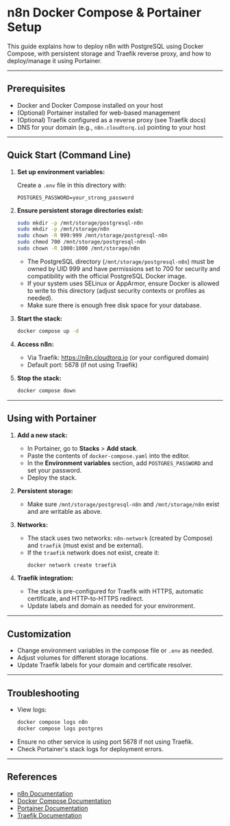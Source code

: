 
# n8n Docker Compose & Portainer Setup

This guide explains how to deploy n8n with PostgreSQL using Docker Compose, with persistent storage and Traefik reverse proxy, and how to deploy/manage it using Portainer.

---

## Prerequisites

- Docker and Docker Compose installed on your host
- (Optional) Portainer installed for web-based management
- (Optional) Traefik configured as a reverse proxy (see Traefik docs)
- DNS for your domain (e.g., `n8n.cloudtorq.io`) pointing to your host

---

## Quick Start (Command Line)

1. **Set up environment variables:**

   Create a `.env` file in this directory with:
   ```env
   POSTGRES_PASSWORD=your_strong_password
   ```

2. **Ensure persistent storage directories exist:**
   ```bash
   sudo mkdir -p /mnt/storage/postgresql-n8n
   sudo mkdir -p /mnt/storage/n8n
   sudo chown -R 999:999 /mnt/storage/postgresql-n8n
   sudo chmod 700 /mnt/storage/postgresql-n8n
   sudo chown -R 1000:1000 /mnt/storage/n8n
   ```

   - The PostgreSQL directory (`/mnt/storage/postgresql-n8n`) must be owned by UID 999 and have permissions set to 700 for security and compatibility with the official PostgreSQL Docker image.
   - If your system uses SELinux or AppArmor, ensure Docker is allowed to write to this directory (adjust security contexts or profiles as needed).
   - Make sure there is enough free disk space for your database.

3. **Start the stack:**
   ```bash
   docker compose up -d
   ```

4. **Access n8n:**
   - Via Traefik: https://n8n.cloudtorq.io (or your configured domain)
   - Default port: 5678 (if not using Traefik)

5. **Stop the stack:**
   ```bash
   docker compose down
   ```

---

## Using with Portainer

1. **Add a new stack:**
   - In Portainer, go to **Stacks** > **Add stack**.
   - Paste the contents of `docker-compose.yaml` into the editor.
   - In the **Environment variables** section, add `POSTGRES_PASSWORD` and set your password.
   - Deploy the stack.

2. **Persistent storage:**
   - Make sure `/mnt/storage/postgresql-n8n` and `/mnt/storage/n8n` exist and are writable as above.

3. **Networks:**
   - The stack uses two networks: `n8n-network` (created by Compose) and `traefik` (must exist and be external).
   - If the `traefik` network does not exist, create it:
     ```bash
     docker network create traefik
     ```

4. **Traefik integration:**
   - The stack is pre-configured for Traefik with HTTPS, automatic certificate, and HTTP-to-HTTPS redirect.
   - Update labels and domain as needed for your environment.

---

## Customization

- Change environment variables in the compose file or `.env` as needed.
- Adjust volumes for different storage locations.
- Update Traefik labels for your domain and certificate resolver.

---

## Troubleshooting

- View logs:
  ```bash
  docker compose logs n8n
  docker compose logs postgres
  ```
- Ensure no other service is using port 5678 if not using Traefik.
- Check Portainer's stack logs for deployment errors.

---

## References

- [n8n Documentation](https://docs.n8n.io/)
- [Docker Compose Documentation](https://docs.docker.com/compose/)
- [Portainer Documentation](https://docs.portainer.io/)
- [Traefik Documentation](https://doc.traefik.io/traefik/)
